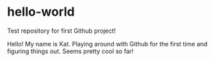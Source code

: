 # hello-world
Test repository for first Github project!

Hello! My name is Kat.
Playing around with Github for the first time and figuring things out.
Seems pretty cool so far!
